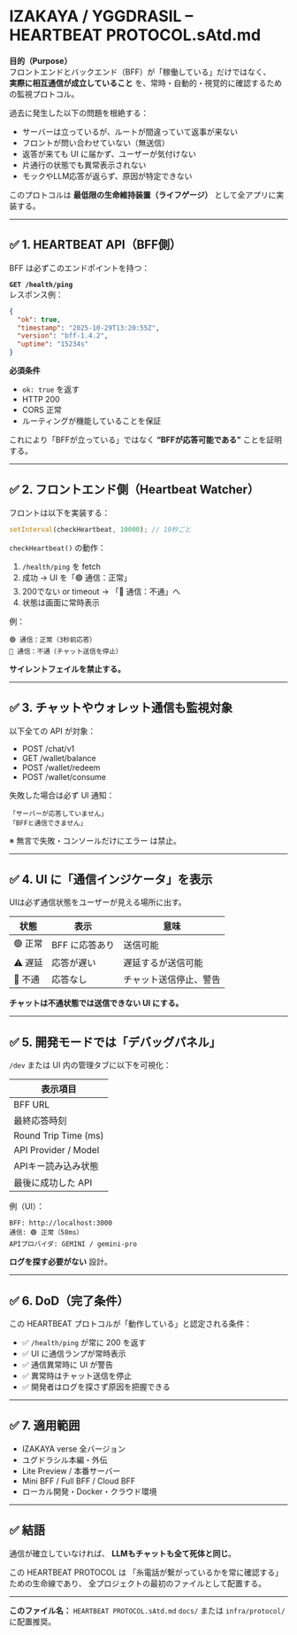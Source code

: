 # IZAKAYA / YGGDRASIL – HEARTBEAT PROTOCOL.sAtd.md
**目的（Purpose）**  
フロントエンドとバックエンド（BFF）が「稼働している」だけではなく、  
**実際に相互通信が成立していること** を、常時・自動的・視覚的に確認するための監視プロトコル。

過去に発生した以下の問題を根絶する：  
- サーバーは立っているが、ルートが間違っていて返事が来ない  
- フロントが問い合わせていない（無送信）  
- 返答が来ても UI に届かず、ユーザーが気付けない  
- 片通行の状態でも異常表示されない  
- モックやLLM応答が返らず、原因が特定できない

このプロトコルは **最低限の生命維持装置（ライフゲージ）** として全アプリに実装する。

---

## ✅ 1. HEARTBEAT API（BFF側）
BFF は必ずこのエンドポイントを持つ：

**`GET /health/ping`**  
レスポンス例：

```json
{
  "ok": true,
  "timestamp": "2025-10-29T13:20:55Z",
  "version": "bff-1.4.2",
  "uptime": "15234s"
}
```

**必須条件**

* `ok: true` を返す
* HTTP 200
* CORS 正常
* ルーティングが機能していることを保証

これにより「BFFが立っている」ではなく
**“BFFが応答可能である”** ことを証明する。

---

## ✅ 2. フロントエンド側（Heartbeat Watcher）

フロントは以下を実装する：

```ts
setInterval(checkHeartbeat, 10000); // 10秒ごと
```

`checkHeartbeat()` の動作：

1. `/health/ping` を fetch
2. 成功 → UI を「🟢 通信：正常」
3. 200でない or timeout → 「🔴 通信：不通」へ
4. 状態は画面に常時表示

例：

```
🟢 通信：正常（3秒前応答）
🔴 通信：不通（チャット送信を停止）
```

**サイレントフェイルを禁止する。**

---

## ✅ 3. チャットやウォレット通信も監視対象

以下全ての API が対象：

* POST /chat/v1
* GET /wallet/balance
* POST /wallet/redeem
* POST /wallet/consume

失敗した場合は必ず UI 通知：

```
「サーバーが応答していません」
「BFFと通信できません」
```

※ 無言で失敗・コンソールだけにエラー は禁止。

---

## ✅ 4. UI に「通信インジケータ」を表示

UIは必ず通信状態をユーザーが見える場所に出す。

| 状態    | 表示        | 意味          |
| ----- | --------- | ----------- |
| 🟢 正常 | BFF に応答あり | 送信可能        |
| ⚠️ 遅延 | 応答が遅い     | 遅延するが送信可能   |
| 🔴 不通 | 応答なし      | チャット送信停止、警告 |

**チャットは不通状態では送信できない UI にする。**

---

## ✅ 5. 開発モードでは「デバッグパネル」

`/dev` または UI 内の管理タブに以下を可視化：

| 表示項目                 |
| -------------------- |
| BFF URL              |
| 最終応答時刻               |
| Round Trip Time (ms) |
| API Provider / Model |
| APIキー読み込み状態          |
| 最後に成功した API          |

例（UI）：

```
BFF: http://localhost:3000
通信: 🟢 正常（58ms）
APIプロバイダ: GEMINI / gemini-pro
```

**ログを探す必要がない** 設計。

---

## ✅ 6. DoD（完了条件）

この HEARTBEAT プロトコルが「動作している」と認定される条件：

* ✅ `/health/ping` が常に 200 を返す
* ✅ UI に通信ランプが常時表示
* ✅ 通信異常時に UI が警告
* ✅ 異常時はチャット送信を停止
* ✅ 開発者はログを探さず原因を把握できる

---

## ✅ 7. 適用範囲

* IZAKAYA verse 全バージョン
* ユグドラシル本編・外伝
* Lite Preview / 本番サーバー
* Mini BFF / Full BFF / Cloud BFF
* ローカル開発・Docker・クラウド環境

---

## ✅ 結語

通信が確立していなければ、
**LLMもチャットも全て死体と同じ**。

この HEARTBEAT PROTOCOL は
「糸電話が繋がっているかを常に確認する」ための生命線であり、
全プロジェクトの最初のファイルとして配置する。

---

**このファイル名：**
`HEARTBEAT PROTOCOL.sAtd.md`
`docs/` または `infra/protocol/` に配置推奨。

